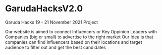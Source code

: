 # GarudaHacksV2.0
Garuda Hacks 19 - 21 November 2021 Project

Our website is aimed to connect Influencers or Key Oppinion Leaders with Companies (big or small) to advertise to the right market
Our Idea is that companies can find influencers based on their locations and target audience to filter out and get the best candidates

